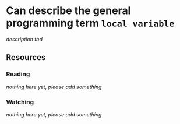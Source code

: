 # Can describe the general programming term `local variable`
_description tbd_
## Resources
### Reading
_nothing here yet, please add something_
### Watching
_nothing here yet, please add something_
